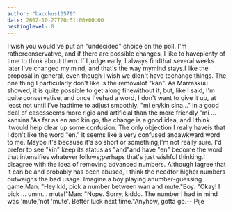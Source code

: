 ```yaml
---
author: "bacchus13579"
date: 2002-10-27T20:51:00+00:00
nestinglevel: 0
---
```

I wish you would've put an "undecided" choice on the poll. I'm ratherconservative, and if there are possible changes, I like to haveplenty of time to think about them. If I judge early, I always findthat several weeks later I've changed my mind, and that's the way mymind stays.I like the proposal in general, even though I wish we didn't have tochange things. The one thing I particularly don't like is the removalof "kan". As Marraskuu showed, it is quite possible to get along finewithout it, but, like I said, I'm quite conservative, and once I'vehad a word, I don't want to give it up, at least not until I've hadtime to adjust smoothly. "mi en/kin sina..." in a good deal of casesseems more rigid and artificial than the more friendly "mi ... kansina."As far as en and kin go, the change is a good idea, and I think itwould help clear up some confusion. The only objection I really haveis that I don't like the word "en." It seems like a very confused andawkward word to me. Maybe it's because it's so short or something;I'm not really sure. I'd prefer to see "kin" keep its status as "and"and have "en" become the word that intensifies whatever follows;perhaps that's just wishful thinking.I disagree with the idea of removing advanced numbers. Although Iagree that it can be and probably has been abused, I think the needfor higher numbers outweighs the bad usage. Imagine a boy playing anumber-guessing game:Man: "Hey kid, pick a number between wan and mute."Boy: "Okay! I pick ... umm... mute!"Man: "Nope. Sorry, kiddo. The number I had in mind was 'mute,'not 'mute'. Better luck next time."Anyhow, gotta go.--
 Pije
